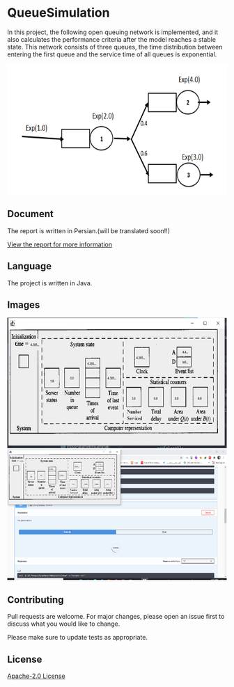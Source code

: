 # QueueSimulation   

In this project, the following open queuing network is implemented, and it also calculates the performance criteria after the model reaches a stable state.
This network consists of three queues, the time distribution between entering the first queue and the service time of all queues is exponential.

<img src="1.png" width="600" height=300></img> 

## Document 
The report is written in Persian.(will be translated soon!!)

[View the report for more information ](Doc-MobinaKashaniyan-HW1.pdf)

## Language
The project is written in Java.

## Images
<img src="screenshot3.png" width="600" height=300></img> 
<img src="screenshot5.png" width="600" height=300></img> 

## Contributing
Pull requests are welcome. For major changes, please open an issue first to discuss what you would like to change.

Please make sure to update tests as appropriate.

## License
[ Apache-2.0 License](http://www.apache.org/licenses/)
